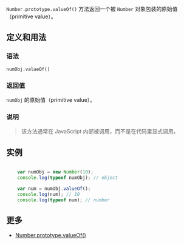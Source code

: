 `Number.prototype.valueOf()` 方法返回一个被 `Number` 对象包装的原始值（primitive value）。

## 定义和用法

### 语法

`numObj.valueOf()`

### 返回值

`numObj` 的原始值（primitive value）。

### 说明

> 该方法通常在 JavaScript 内部被调用，而不是在代码里显式调用。

## 实例

``` javascript

    var numObj = new Number(10);
    console.log(typeof numObj); // object

    var num = numObj.valueOf();
    console.log(num); // 10
    console.log(typeof num); // number

```

## 更多

*   [Number.prototype.valueOf()](https://developer.mozilla.org/zh-CN/docs/Web/JavaScript/Reference/Global_Objects/Number/valueOf)